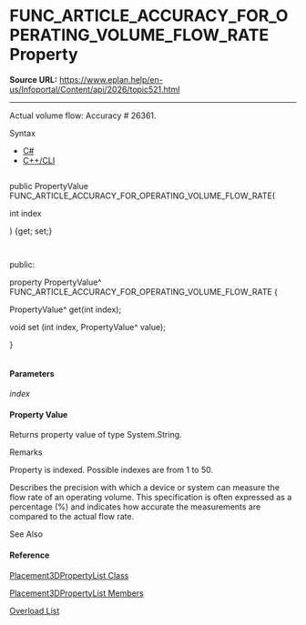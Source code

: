 # FUNC_ARTICLE_ACCURACY_FOR_OPERATING_VOLUME_FLOW_RATE Property

**Source URL:** https://www.eplan.help/en-us/Infoportal/Content/api/2026/topic521.html

---

Actual volume flow: Accuracy # 26361.

Syntax

- [C#](#i-syntax-CS)
- [C++/CLI](#i-syntax-CPP2005)

```
```
public PropertyValue FUNC_ARTICLE_ACCURACY_FOR_OPERATING_VOLUME_FLOW_RATE( 
   int index
) {get; set;}
```
```

```
```
public:
property PropertyValue^ FUNC_ARTICLE_ACCURACY_FOR_OPERATING_VOLUME_FLOW_RATE {
   PropertyValue^ get(int index);
   void set (int index, PropertyValue^ value);
}
```
```

#### Parameters

*index*

#### Property Value

Returns property value of type System.String.

Remarks

Property is indexed. Possible indexes are from 1 to 50.

Describes the precision with which a device or system can measure the flow rate of an operating volume. This specification is often expressed as a percentage (%) and indicates how accurate the measurements are compared to the actual flow rate.



See Also

#### Reference

[Placement3DPropertyList Class](Eplan.EplApi.DataModelu~Eplan.EplApi.DataModel.E3D.Placement3DPropertyList.html)
  
[Placement3DPropertyList Members](Eplan.EplApi.DataModelu~Eplan.EplApi.DataModel.E3D.Placement3DPropertyList_members.html)
  
[Overload List](topic2004.html)